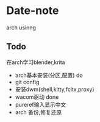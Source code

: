 # Date-note
arch usinng

## Todo 
在arch学习blender,krita  
- arch基本安装(分区,配置) do
- git config 
- 安装dwm(shell,kitty,fcitx,proxy)
- wacom驱动 done  
- pureref输入显示中文  
- arch 备份,修复还原
